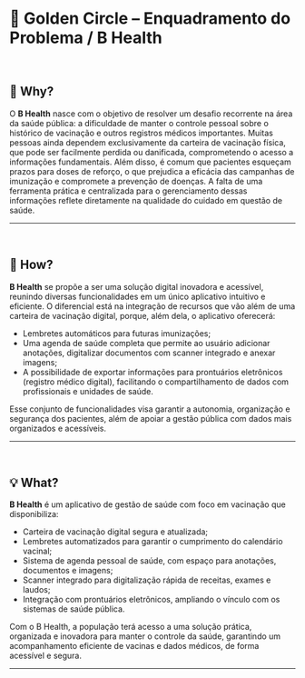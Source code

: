 # 📲 Golden Circle – Enquadramento do Problema / B Health 

<br>

## 🤔 **Why?**
O **B Health** nasce com o objetivo de resolver um desafio recorrente na área da saúde pública: a dificuldade de manter o controle pessoal sobre o histórico de vacinação e outros registros médicos importantes. Muitas pessoas ainda dependem exclusivamente da carteira de vacinação física, que pode ser facilmente perdida ou danificada, comprometendo o acesso a informações fundamentais.
Além disso, é comum que pacientes esqueçam prazos para doses de reforço, o que prejudica a eficácia das campanhas de imunização e compromete a prevenção de doenças. A falta de uma ferramenta prática e centralizada para o gerenciamento dessas informações reflete diretamente na qualidade do cuidado em questão de saúde.<div>

---
<br>

## 🚀 **How?**
**B Health** se propõe a ser uma solução digital inovadora e acessível, reunindo diversas funcionalidades em um único aplicativo intuitivo e eficiente. O diferencial está na integração de recursos que vão além de uma carteira de vacinação digital, porque, além dela, o aplicativo oferecerá: 
- Lembretes automáticos para futuras imunizações;
- Uma agenda de saúde completa que permite ao usuário adicionar anotações, digitalizar documentos com scanner integrado e anexar imagens;
- A possibilidade de exportar informações para prontuários eletrônicos (registro médico digital), facilitando o compartilhamento de dados com profissionais e unidades de saúde.

Esse conjunto de funcionalidades visa garantir a autonomia, organização e segurança dos pacientes, além de apoiar a gestão pública com dados mais organizados e acessíveis.

---
<br>

## 💡 **What?**
**B Health** é um aplicativo de gestão de saúde com foco em vacinação que disponibiliza:
- Carteira de vacinação digital segura e atualizada;
- Lembretes automatizados para garantir o cumprimento do calendário vacinal; 
- Sistema de agenda pessoal de saúde, com espaço para anotações, documentos e imagens;  
- Scanner integrado para digitalização rápida de receitas, exames e laudos; 
- Integração com prontuários eletrônicos, ampliando o vínculo com os sistemas de saúde pública.

Com o B Health, a população terá acesso a uma solução prática, organizada e inovadora para manter o controle da saúde, garantindo um acompanhamento eficiente de vacinas e dados médicos, de forma acessível e segura.

---
<br>
